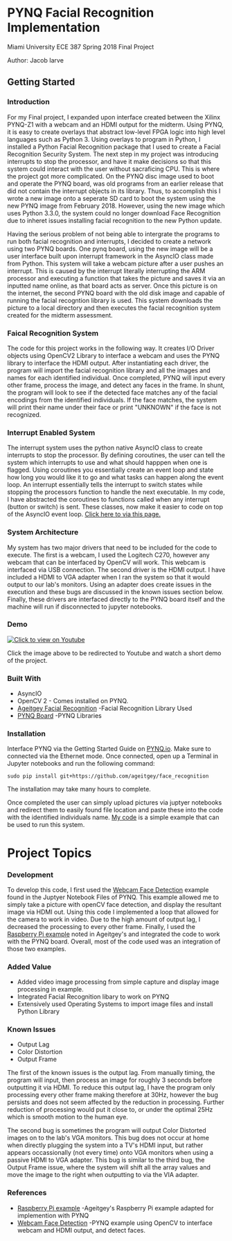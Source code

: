 # PYNQ Facial Recognition Implementation
Miami University ECE 387 Spring 2018 Final Project

Author: Jacob Iarve

## Getting Started
### Introduction
  For my Final project, I expanded upon interface created between the Xilinx PYNQ-Z1 with a webcam and
an HDMI output for the midterm. Using PYNQ, it is easy to create overlays that abstract low-level FPGA 
logic into high level languages such as Python 3. Using overlays to program in Python, I installed a Python 
Facial Recognition package that I used to create a Facial Recognition Security System. The next step in my 
project was introducing interrupts to stop the processor, and have it make decisions so that this system could 
interact with the user without sacraficing CPU. This is where the project got more complicated. On the PYNQ 
disc image used to boot and operate the PYNQ board, was old programs from an earlier release that did not 
contain the interrupt objects in its library. Thus, to accomplish this I wrote a new image onto a seperate SD card
to boot the system using the new PYNQ image from February 2018. However, using the new image which uses Python 3.3.0,
the system could no longer download Face Recognition due to inheret issues installing facial recognition to the new 
Python update. 

  Having the serious problem of not being able to intergrate the programs to run both facial recognition and interrupts, 
I decided to create a network using two PYNQ boards. One pynq board, using the new image will be a user interface built upon
interrupt framework in the AsyncIO class made from Python. This system will take a webcam picture after a user pushes an 
interrupt. This is caused by the interrupt literally interrupting the ARM processor and executing a function that takes the 
picture and saves it via an inputted name online, as that board acts as server. 
  Once this picture is on the internet, the second PYNQ board with the old disk image and capable of running the facial 
recogntion library is used. This system downloads the picture to a local directory and then executes the facial recognition
system created for the midterm assessment. 
 
### Faical Recognition System
 The code for this project works in the following way. It creates I/O Driver objects using OpenCV2
Library to interface a webcam and uses the PYNQ library to interface the HDMI output. After instantiating
each driver, the program will import the facial recognition library and all the images and names for 
each identified individual. Once completed, PYNQ will input every other frame, process the image, and detect
any faces in the frame. In shunt, the program will look to see if the detected face matches any of the 
facial encodings from the identified individuals. If the face matches, the system will print their name
under their face or print "UNKNOWN" if the face is not recognized.

### Interrupt Enabled System
  The interrupt system uses the python native AsyncIO class to create interrupts to stop the processor.
By defining coroutines, the user can tell the system which interrupts to use and what should happpen 
when one is flagged. Using coroutines you essentially create an event loop and state how long you would 
like it to go and what tasks can happen along the event loop. An interrupt essentially tells the interrupt
to switch states while stopping the processors function to handle the next executable. In my code, I have
abstracted the coroutines to functions called when any interrupt (button or switch) is sent. These classes,
now make it easier to code on top of the AsyncIO event loop. [Click here to via this page.](https://github.com/IarveJ/InterruptsPYNQ)

### System Architecture
  My system has two major drivers that need to be included for the code to execute. The first is a webcam,
  I used the Logitech C270, however any webcam that can be interfaced by OpenCV will work. This webcam is 
  interfaced via USB connection. The second driver is the HDMI output. I have included a HDMI to VGA adapter
  when I ran the system so that it would output to our lab's monitors. Using an adapter does create 
  issues in the execution and these bugs are discussed in the known issues section below. Finally, these drivers
  are interfaced directly to the PYNQ board itself and the machine will run if disconnected to jupyter notebooks. 
### Demo
[![Click to view on Youtube](https://img.youtube.com/vi/-fjIbl0YfcM/0.jpg)](https://www.youtube.com/watch?v=-fjIbl0YfcM)

Click the image above to be redirected to Youtube and watch a short demo of the project.
### Built With
* AsyncIO
* OpenCV 2 - Comes installed on PYNQ.
* [Ageitgey Facial Recognition](https://github.com/ageitgey/face_recognition) -Facial Recognition Library Used
* [PYNQ Board](https://github.com/Xilinx/PYNQ) -PYNQ Libraries
### Installation
Interface PYNQ via the Getting Started Guide on [PYNQ.io](http://pynq.readthedocs.io/en/latest/getting_started.html). Make sure to connected via the Ethernet mode. 
Once connected, open up a Terminal in Jupyter notebooks and run the following command:
```
sudo pip install git+https://github.com/ageitgey/face_recognition
```
The installation may take many hours to complete.

Once completed the user can simply upload pictures via juptyer notebooks and redirect them to easily found
file location and paste these into the code with the identified individuals name.
[My code](https://github.com/IarveJ/PYNQ_facialRec/blob/master/PYNQ_FacialRecognition.py) is a simple example that can be used to run this system.

# Project Topics
### Development
To develop this code, I first used the [Webcam Face Detection](https://github.com/Xilinx/PYNQ/blob/v1.4/Pynq-Z1/notebooks/examples/opencv_face_detect_webcam.ipynb) example found in the Juptyer Notebook Files of PYNQ. 
This example allowed me to simply take a picture with openCV face detection, and display the resultant image via HDMI out.
Using this code I implemented a loop that allowed for the camera to work in video. Due to the high amount of output lag, I 
decreased the processing to every other frame. Finally, I used the [Raspberry Pi example](https://github.com/ageitgey/face_recognition/blob/master/examples/facerec_from_webcam_faster.py) noted in Ageitgey's and integrated
the code to work with the PYNQ board. Overall, most of the code used was an integration of those two examples.
### Added Value
* Added video image processing from simple capture and display image processing in example.
* Integrated Facial Recognition libary to work on PYNQ
* Extensively used Operating Systems to import image files and install Python Library
### Known Issues
* Output Lag
* Color Distortion
* Output Frame
 
 The first of the known issues is the output lag. From manually timing, the program will input, then process an image for roughly 3 
seconds before outputting it via HDMI. To reduce this output lag, I have the program only processing every other frame making therefore at
30Hz, however the bug persists and does not seem affected by the reduction in processing. Further reduction of processing would put it 
close to, or under the optimal 25Hz which is smooth motion to the human eye. 
 
 The second bug is sometimes the program will output Color Distorted images on to the lab's VGA monitors. This bug does not occur at home 
when directly plugging the system into a TV's HDMI input, but rather appears occassionally (not every time) onto VGA monitors when using a 
passive HDMI to VGA adapter. This bug is similar to the third bug, the Output Frame issue, where the system will shift all the array 
values and move the image to the right when outputting to via the VIA adapter.
### References
* [Raspberry Pi example](https://github.com/ageitgey/face_recognition/blob/master/examples/facerec_from_webcam_faster.py) -Ageitgey's Raspberry Pi example adapted for implemention with PYNQ
* [Webcam Face Detection](https://github.com/Xilinx/PYNQ/blob/v1.4/Pynq-Z1/notebooks/examples/opencv_face_detect_webcam.ipynb) -PYNQ example using OpenCV to interface webcam and HDMI output, and detect faces.



